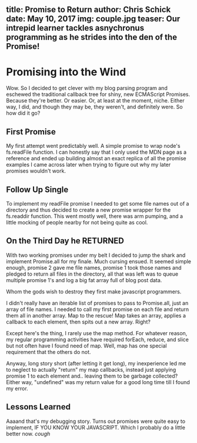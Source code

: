 title: Promise to Return
author: Chris Schick
date: May 10, 2017
img: couple.jpg
teaser: Our intrepid learner tackles asnychronus programming as he strides into the den of the Promise!
---

# Promising into the Wind

Wow. So I decided to get clever with my blog parsing program and eschewed the traditional callback tree for shiny, new ECMAScript Promises. Because they're better. Or easier. Or, at least at the moment, niche. Either way, I did, and though they may be, they weren't, and definitely were. So how did it go?

## First Promise

My first attempt went predictably well. A simple promise to wrap node's fs.readFile function. I can honestly say that I only used the MDN page as a reference and ended up building almost an exact replica of all the promise examples I came across later when trying to figure out why my later promises wouldn't work.

## Follow Up Single

To implement my readFile promise I needed to get some file names out of a directory and thus decided to create a new promise wrapper for the fs.readdir function. This went mostly well, there was arm pumping, and a little mocking of people nearby for not being quite as cool.

## On the Third Day he RETURNED

With two working promises under my belt I decided to jump the shark and implement Promise.all for my finale. Much cursing ensued. It seemed simple enough, promise 2 gave me file names, promise 1 took those names and pledged to return all files in the directory, all that was left was to queue multiple promise 1's and log a big fat array full of blog post data.

Whom the gods wish to destroy they first make javascript programmers.

I didn't really have an iterable list of promises to pass to Promise.all, just an array of file names. I needed to call my first promise on each file and return them all in another array. Map to the rescue! Map takes an array, applies a callback to each element, then spits out a new array. Right?

Except here's the thing, I rarely use the map method. For whatever reason, my regular programming activities have required forEach, reduce, and slice but not often have I found need of map. Well, map has one special requirement that the others do not.

Anyway, long story short (after letting it get long), my inexperience led me to neglect to actually "return" my map callbacks, instead just applying promise 1 to each element and.. leaving them to be garbage collected? Either way, "undefined" was my return value for a good long time till I found my error.

## Lessons Learned

Aaaand that's my debugging story. Turns out promises were quite easy to implement, IF YOU KNOW YOUR JAVASCRIPT. Which I probably do a little better now. *cough*
